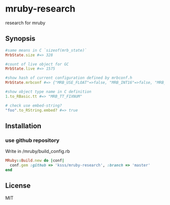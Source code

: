 # mruby-research

research for mruby

## Synopsis

```ruby
#same means in C `sizeof(mrb_state)`
MrbState.size #=> 328

#count of live object for GC
MrbState.live #=> 1575

#show hash of current configuration defined by mrbconf.h
MrbState.mrbconf #=> {"MRB_USE_FLOAT"=>false, "MRB_INT16"=>false, "MRB_INT64"=>false, "MRB_NAN_BOXING"=>false, "MRB_ENDIAN_BIG"=>false, "MRB_WORD_BOXING"=>false, "MRB_FUNCALL_ARGC_MAX"=>16, "MRB_HEAP_PAGE_SIZE"=>1024, "MRB_USE_IV_SEGLIST"=>false, "MRB_IVHASH_INIT_SIZE"=>8, "MRB_GC_TURN_OFF_GENERATIONAL"=>false, "KHASH_DEFAULT_SIZE"=>32, "POOL_ALIGNMENT"=>4, "POOL_PAGE_SIZE"=>1600, "MRB_STR_BUF_MIN_SIZE"=>128, "MRB_GC_ARENA_SIZE"=>100, "MRB_GC_FIXED_ARENA"=>false, "ENABLE_STDIO"=>true, "DISABLE_STDIO"=>false, "ENABLE_DEBUG"=>false, "DISABLE_DEBUG"=>true}

#show object type name in C definition
1.to_RBasic.tt #=> "MRB_TT_FIXNUM"

# check use embed-string?
"foo".to_RString.embed? #=> true
```

## Installation

### use github repository

Write in /mruby/build_config.rb

```ruby
MRuby::Build.new do |conf|
  conf.gem :github => 'ksss/mruby-research', :branch => 'master'
end
```

## License

MIT

